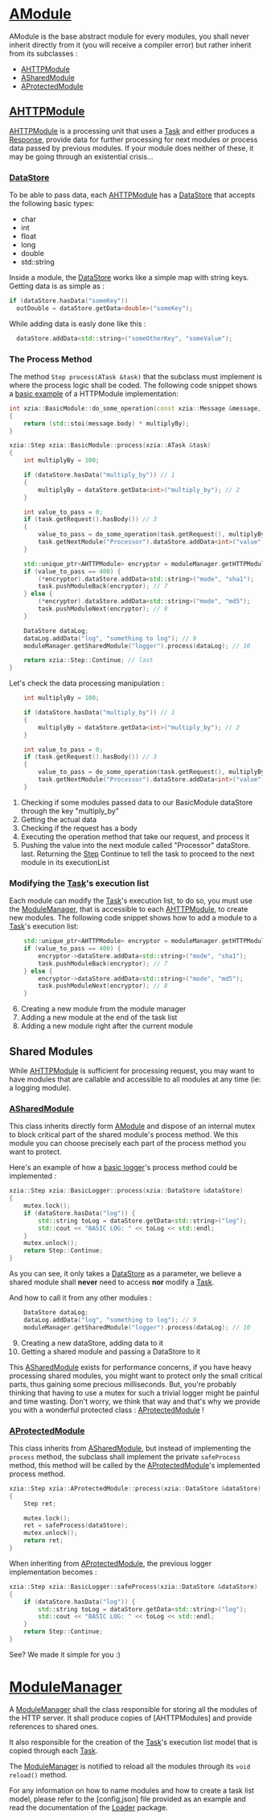 # [AModule]
AModule is the base abstract module for every modules, you shall never inherit directly from it (you will receive a compiler error) but rather inherit from its subclasses :
* [AHTTPModule]
* [ASharedModule]
* [AProtectedModule]

## [AHTTPModule]
[AHTTPModule] is a processing unit that uses a [Task] and either produces a [Response], provide data for further processing for next modules or process data passed by previous modules. If your module does neither of these, it may be going through an existential crisis...

### [DataStore]
To be able to pass data, each [AHTTPModule] has a [DataStore] that accepts the following basic types:
* char
* int
* float
* long
* double
* std::string

Inside a module, the [DataStore] works like a simple map with string keys. Getting data is as simple as :
```cpp
if (dataStore.hasData("someKey"))
  outDouble = dataStore.getData<double>("someKey");
```

While adding data is easly done like this :
```cpp
  dataStore.addData<std::string>("someOtherKey", "someValue");
```


### The Process Method
The method `Step process(ATask &task)` that the subclass must implement is where the process logic shall be coded. The following code snippet shows a [basic example](https://github.com/PierreBougon/ExistenZIA/blob/refactoring_modules/Examples/BasicModule.cpp) of a HTTPModule implementation:

```cpp
int xzia::BasicModule::do_some_operation(const xzia::Message &message, int multiplyBy)
{
    return (std::stoi(message.body) * multiplyBy);
}

xzia::Step xzia::BasicModule::process(xzia::ATask &task)
{
    int multiplyBy = 100;

    if (dataStore.hasData("multiply_by")) // 1
    {
        multiplyBy = dataStore.getData<int>("multiply_by"); // 2
    }

    int value_to_pass = 0;
    if (task.getRequest().hasBody()) // 3
    {
        value_to_pass = do_some_operation(task.getRequest(), multiplyBy); // 4
        task.getNextModule("Processor").dataStore.addData<int>("value", value_to_pass); // 5
    }

    std::unique_ptr<AHTTPModule> encryptor = moduleManager.getHTTPModule("Encryptor"); // 6
    if (value_to_pass == 400) {
        (*encryptor).dataStore.addData<std::string>("mode", "sha1");
        task.pushModuleBack(encryptor); // 7
    } else {
        (*encryptor).dataStore.addData<std::string>("mode", "md5");
        task.pushModuleNext(encryptor); // 8
    }

    DataStore dataLog;
    dataLog.addData("log", "something to log"); // 9
    moduleManager.getSharedModule("logger").process(dataLog); // 10

    return xzia::Step::Continue; // last
}
```

Let's check the data processing manipulation :
```cpp
    int multiplyBy = 100;

    if (dataStore.hasData("multiply_by")) // 1
    {
        multiplyBy = dataStore.getData<int>("multiply_by"); // 2
    }

    int value_to_pass = 0;
    if (task.getRequest().hasBody()) // 3
    {
        value_to_pass = do_some_operation(task.getRequest(), multiplyBy); // 4
        task.getNextModule("Processor").dataStore.addData<int>("value", value_to_pass); // 5
    }
```
1. Checking if some modules passed data to our BasicModule dataStore through the key "multiply_by"
2. Getting the actual data
3. Checking if the request has a body
4. Executing the operation method that take our request, and process it
5. Pushing the value into the next module called "Processor" dataStore.
last. Returning the [Step] Continue to tell the task to proceed to the next module in its executionList

### Modifying the [Task]'s execution list
Each module can modify the [Task]'s execution list, to do so, you must use the [ModuleManager], that is accessible to each [AHTTPModule], to create new modules. 
The following code snippet shows how to add a module to a [Task]'s execution list:
```cpp
    std::unique_ptr<AHTTPModule> encryptor = moduleManager.getHTTPModule("Encryptor"); // 6
    if (value_to_pass == 400) {
        encryptor->dataStore.addData<std::string>("mode", "sha1");
        task.pushModuleBack(encryptor); // 7
    } else {
        encryptor->dataStore.addData<std::string>("mode", "md5");
        task.pushModuleNext(encryptor); // 8
    }
```
6. Creating a new module from the module manager
7. Adding a new module at the end of the task list
8. Adding a new module right after the current module

## Shared Modules
While [AHTTPModule] is sufficient for processing request, you may want to have modules that are callable and accessible to all modules at any time (ie: a logging module).

### [ASharedModule]
This class inherits directly form [AModule] and dispose of an internal mutex to block critical part of the shared module's process method. We this module you can choose precisely each part of the process method you want to protect. 

Here's an example of how a [basic logger](https://github.com/PierreBougon/ExistenZIA/blob/refactoring_modules/Examples/BasicModule.cpp)'s process method could be implemented :
```cpp
xzia::Step xzia::BasicLogger::process(xzia::DataStore &dataStore) 
{
    mutex.lock();
    if (dataStore.hasData("log")) {
        std::string toLog = dataStore.getData<std::string>("log");
        std::cout << "BASIC LOG: " << toLog << std::endl;
    }
    mutex.unlock();
    return Step::Continue;
}
```
As you can see, it only takes a [DataStore] as a parameter, we believe a shared module shall __never__ need to access __nor__ modify a [Task]. 

And how to call it from any other modules :
```cpp
    DataStore dataLog; 
    dataLog.addData("log", "something to log"); // 9 
    moduleManager.getSharedModule("logger").process(dataLog); // 10
```
9. Creating a new dataStore, adding data to it
10. Getting a shared module and passing a DataStore to it

This [ASharedModule] exists for performance concerns, if you have heavy processing shared modules, you might want to protect only the small critical parts, thus gaining some precious milliseconds. 
But, you're probably thinking that having to use a mutex for such a trivial logger might be painful and time wasting. Don't worry, we think that way and that's why we provide you with a wonderful protected class : [AProtectedModule] !

### [AProtectedModule]
This class inherits from [ASharedModule], but instead of implementing the `process` method, the subclass shall implement the private `safeProcess` method, this method will be called by the [AProtectedModule]'s implemented process method.
```cpp
xzia::Step xzia::AProtectedModule::process(xzia::DataStore &dataStore)
{
    Step ret;

    mutex.lock();
    ret = safeProcess(dataStore);
    mutex.unlock();
    return ret;
}
```

When inheriting from [AProtectedModule], the previous logger implementation becomes :
```cpp
xzia::Step xzia::BasicLogger::safeProcess(xzia::DataStore &dataStore) 
{
    if (dataStore.hasData("log")) {
        std::string toLog = dataStore.getData<std::string>("log");
        std::cout << "BASIC LOG: " << toLog << std::endl;
    }
    return Step::Continue;
}
```

See? We made it simple for you :)

# [ModuleManager]
A [ModuleManager] shall the class responsible for storing all the modules of the HTTP server. It shall produce copies of [AHTTPModules]
and provide references to shared ones.

It also responsible for the creation of the [Task]'s execution list model that is copied through each [Task].

The [ModuleManager] is notified to reload all the modules through its `void reload()` method.

For any information on how to name modules and how to create a task list model, please refer to the [config,json] file provided as an example and read the documentation of the [Loader] package.

[Loader]: (https://github.com/PierreBougon/ExistenZIA/tree/refactoring_modules/API/include/loader)
[config.json]: (https://github.com/PierreBougon/ExistenZIA/blob/refactoring_modules/Examples/config.json)
[AModule]: https://github.com/PierreBougon/ExistenZIA/blob/master/API/include/modules/AModule.hpp
[AHTTPModule]: https://github.com/PierreBougon/ExistenZIA/blob/master/API/include/modules/AHTTPModule.hpp
[ASharedModule]: https://github.com/PierreBougon/ExistenZIA/blob/master/API/include/modules/ASharedModule.hpp
[AProtectedModule]: https://github.com/PierreBougon/ExistenZIA/blob/master/API/include/modules/AProtectedModule.hpp
[ModuleManager]: https://github.com/PierreBougon/ExistenZIA/blob/master/API/include/modules/AModuleManager.hpp
[Task]: https://github.com/PierreBougon/ExistenZIA/blob/master/API/include/task/ITask.hpp
[Response]: https://github.com/PierreBougon/ExistenZIA/blob/master/API/include/http/Response.hpp
[DataStore]: https://github.com/PierreBougon/ExistenZIA/blob/master/API/include/modules/DataStore.hpp
[Step]: https://github.com/PierreBougon/ExistenZIA/blob/master/API/include/modules/Step.hpp
